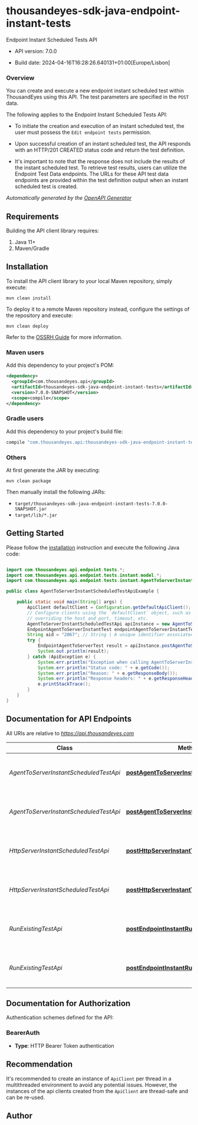 # thousandeyes-sdk-java-endpoint-instant-tests

Endpoint Instant Scheduled Tests API

- API version: 7.0.0

- Build date: 2024-04-16T16:28:26.640131+01:00[Europe/Lisbon]


### Overview

You can create and execute a new endpoint instant scheduled test within ThousandEyes using this API. The test parameters are specified in the `POST` data.

The following applies to the Endpoint Instant Scheduled Tests API:

* To initiate the creation and execution of an instant scheduled test, the user must possess the `Edit endpoint tests` permission.

* Upon successful creation of an instant scheduled test, the API responds with an HTTP/201 CREATED status code and return the test definition.
* It's important to note that the response does not include the results of the instant scheduled test. To retrieve test results, users can utilize the Endpoint Test Data endpoints.
The URLs for these API test data endpoints are provided within the test definition output when an instant scheduled test is created.



*Automatically generated by the [OpenAPI Generator](https://openapi-generator.tech)*

## Requirements

Building the API client library requires:

1. Java 11+
2. Maven/Gradle

## Installation

To install the API client library to your local Maven repository, simply execute:

```shell
mvn clean install
```

To deploy it to a remote Maven repository instead, configure the settings of the repository and execute:

```shell
mvn clean deploy
```

Refer to the [OSSRH Guide](http://central.sonatype.org/pages/ossrh-guide.html) for more information.

### Maven users

Add this dependency to your project's POM:

```xml
<dependency>
  <groupId>com.thousandeyes.api</groupId>
  <artifactId>thousandeyes-sdk-java-endpoint-instant-tests</artifactId>
  <version>7.0.0-SNAPSHOT</version>
  <scope>compile</scope>
</dependency>
```

### Gradle users

Add this dependency to your project's build file:

```groovy
compile "com.thousandeyes.api:thousandeyes-sdk-java-endpoint-instant-tests:7.0.0-SNAPSHOT"
```

### Others

At first generate the JAR by executing:

```shell
mvn clean package
```

Then manually install the following JARs:

- `target/thousandeyes-sdk-java-endpoint-instant-tests-7.0.0-SNAPSHOT.jar`
- `target/lib/*.jar`

## Getting Started

Please follow the [installation](#installation) instruction and execute the following Java code:

```java

import com.thousandeyes.api.endpoint.tests.*;
import com.thousandeyes.api.endpoint.tests.instant.model.*;
import com.thousandeyes.api.endpoint.tests.instant.AgentToServerInstantScheduledTestApi;

public class AgentToServerInstantScheduledTestApiExample {

    public static void main(String[] args) {
        ApiClient defaultClient = Configuration.getDefaultApiClient();
        // Configure clients using the `defaultClient` object, such as
        // overriding the host and port, timeout, etc.
        AgentToServerInstantScheduledTestApi apiInstance = new AgentToServerInstantScheduledTestApi(defaultClient);
        EndpointAgentToServerInstantTest endpointAgentToServerInstantTest = new EndpointAgentToServerInstantTest(); // EndpointAgentToServerInstantTest | 
        String aid = "2067"; // String | A unique identifier associated with your account group. You can retrieve your `AccountGroupId` from the `/account-groups` endpoint. Note that you must be assigned to the target account group. Specifying this parameter without being assigned to the target account group will result in an error response.
        try {
            EndpointAgentToServerTest result = apiInstance.postAgentToServerInstantTest(endpointAgentToServerInstantTest, aid);
            System.out.println(result);
        } catch (ApiException e) {
            System.err.println("Exception when calling AgentToServerInstantScheduledTestApi#postAgentToServerInstantTest");
            System.err.println("Status code: " + e.getCode());
            System.err.println("Reason: " + e.getResponseBody());
            System.err.println("Response headers: " + e.getResponseHeaders());
            e.printStackTrace();
        }
    }
}

```

## Documentation for API Endpoints

All URIs are relative to *https://api.thousandeyes.com*

Class | Method | HTTP request | Description
------------ | ------------- | ------------- | -------------
*AgentToServerInstantScheduledTestApi* | [**postAgentToServerInstantTest**](docs/AgentToServerInstantScheduledTestApi.md#postAgentToServerInstantTest) | **POST** /v7/endpoint/tests/scheduled-tests/agent-to-server/instant | Run agent to server instant scheduled test
*AgentToServerInstantScheduledTestApi* | [**postAgentToServerInstantTestWithHttpInfo**](docs/AgentToServerInstantScheduledTestApi.md#postAgentToServerInstantTestWithHttpInfo) | **POST** /v7/endpoint/tests/scheduled-tests/agent-to-server/instant | Run agent to server instant scheduled test
*HttpServerInstantScheduledTestApi* | [**postHttpServerInstantTest**](docs/HttpServerInstantScheduledTestApi.md#postHttpServerInstantTest) | **POST** /v7/endpoint/tests/scheduled-tests/http-server/instant | Run http server instant scheduled test
*HttpServerInstantScheduledTestApi* | [**postHttpServerInstantTestWithHttpInfo**](docs/HttpServerInstantScheduledTestApi.md#postHttpServerInstantTestWithHttpInfo) | **POST** /v7/endpoint/tests/scheduled-tests/http-server/instant | Run http server instant scheduled test
*RunExistingTestApi* | [**postEndpointInstantRun**](docs/RunExistingTestApi.md#postEndpointInstantRun) | **POST** /v7/endpoint/tests/scheduled-tests/{testId}/run | Run endpoint instant scheduled test
*RunExistingTestApi* | [**postEndpointInstantRunWithHttpInfo**](docs/RunExistingTestApi.md#postEndpointInstantRunWithHttpInfo) | **POST** /v7/endpoint/tests/scheduled-tests/{testId}/run | Run endpoint instant scheduled test


<a id="documentation-for-authorization"></a>
## Documentation for Authorization


Authentication schemes defined for the API:
<a id="BearerAuth"></a>
### BearerAuth


- **Type**: HTTP Bearer Token authentication


## Recommendation

It's recommended to create an instance of `ApiClient` per thread in a multithreaded environment to avoid any potential issues.
However, the instances of the api clients created from the `ApiClient` are thread-safe and can be re-used.

## Author



